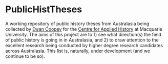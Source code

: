 # PublicHistTheses
A working repository of public history theses from Australasia being collected by [Ewan Coopey](https://orcid.org/0000-0001-8633-6418) for the [Centre for Applied History](https://www.mq.edu.au/research/research-centres-groups-and-facilities/resilient-societies/centres/centre-for-applied-history) at Macquarie University. The aims of this project are to 1) see what direction(s) the field of public history is going in in Australasia, and 2) to draw attention to the excellent research being conducted by higher degree research candidates across Australasia. This list is, naturally, under development (and we continue to be so).
